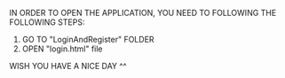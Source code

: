IN ORDER TO OPEN THE APPLICATION, YOU NEED TO FOLLOWING THE FOLLOWING STEPS:
1. GO TO "LoginAndRegister" FOLDER
2. OPEN "login.html" file

WISH YOU HAVE A NICE DAY ^^